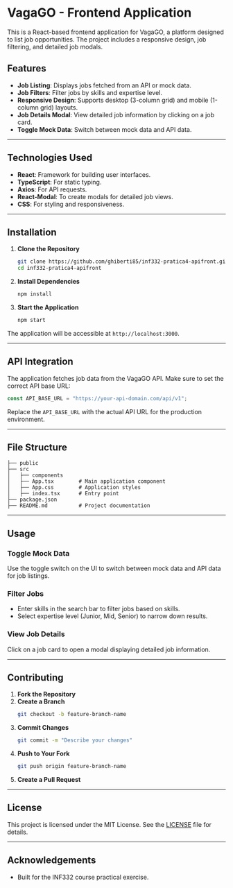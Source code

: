 # VagaGO - Frontend Application

This is a React-based frontend application for VagaGO, a platform designed to list job opportunities. The project includes a responsive design, job filtering, and detailed job modals.

## Features

- **Job Listing**: Displays jobs fetched from an API or mock data.
- **Job Filters**: Filter jobs by skills and expertise level.
- **Responsive Design**: Supports desktop (3-column grid) and mobile (1-column grid) layouts.
- **Job Details Modal**: View detailed job information by clicking on a job card.
- **Toggle Mock Data**: Switch between mock data and API data.

---

## Technologies Used

- **React**: Framework for building user interfaces.
- **TypeScript**: For static typing.
- **Axios**: For API requests.
- **React-Modal**: To create modals for detailed job views.
- **CSS**: For styling and responsiveness.

---

## Installation

1. **Clone the Repository**
   ```bash
   git clone https://github.com/ghiberti85/inf332-pratica4-apifront.git
   cd inf332-pratica4-apifront
   ```

2. **Install Dependencies**
   ```bash
   npm install
   ```

3. **Start the Application**
   ```bash
   npm start
   ```

The application will be accessible at `http://localhost:3000`.

---

## API Integration

The application fetches job data from the VagaGO API. Make sure to set the correct API base URL:

```typescript
const API_BASE_URL = "https://your-api-domain.com/api/v1";
```

Replace the `API_BASE_URL` with the actual API URL for the production environment.

---

## File Structure

```plaintext
├── public
├── src
│   ├── components
│   ├── App.tsx        # Main application component
│   ├── App.css        # Application styles
│   ├── index.tsx      # Entry point
├── package.json
├── README.md          # Project documentation
```

---

## Usage

### Toggle Mock Data
Use the toggle switch on the UI to switch between mock data and API data for job listings.

### Filter Jobs
- Enter skills in the search bar to filter jobs based on skills.
- Select expertise level (Junior, Mid, Senior) to narrow down results.

### View Job Details
Click on a job card to open a modal displaying detailed job information.

---

## Contributing

1. **Fork the Repository**
2. **Create a Branch**
   ```bash
   git checkout -b feature-branch-name
   ```
3. **Commit Changes**
   ```bash
   git commit -m "Describe your changes"
   ```
4. **Push to Your Fork**
   ```bash
   git push origin feature-branch-name
   ```
5. **Create a Pull Request**

---

## License

This project is licensed under the MIT License. See the [LICENSE](LICENSE) file for details.

---

## Acknowledgements

- Built for the INF332 course practical exercise.
